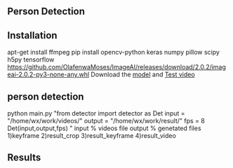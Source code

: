 ## Person Detection
## Installation
apt-get install ffmpeg
pip install opencv-python keras numpy pillow scipy h5py tensorflow
https://github.com/OlafenwaMoses/ImageAI/releases/download/2.0.2/imageai-2.0.2-py3-none-any.whl
Download the [model](https://pan.baidu.com/s/1A6d2qrrUZ99rKOhX4w9DGA) and [Test video](https://pan.baidu.com/s/1AD2YAQWuiY9DgLtJpRT3kw)  

## person detection
python main.py 
"from detector import detector as Det
input = "/home/wx/work/videos/"
output = "/home/wx/work/result/"
fps = 8
Det(input,output,fps)
"
input % videos file
output % genetated files 1)keyframe 2)result_crop 3)result_keyframe 4)result_video

## Results

